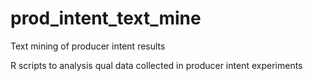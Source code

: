 # prod_intent_text_mine
Text mining of producer intent results

R scripts to analysis qual data collected in producer intent experiments

